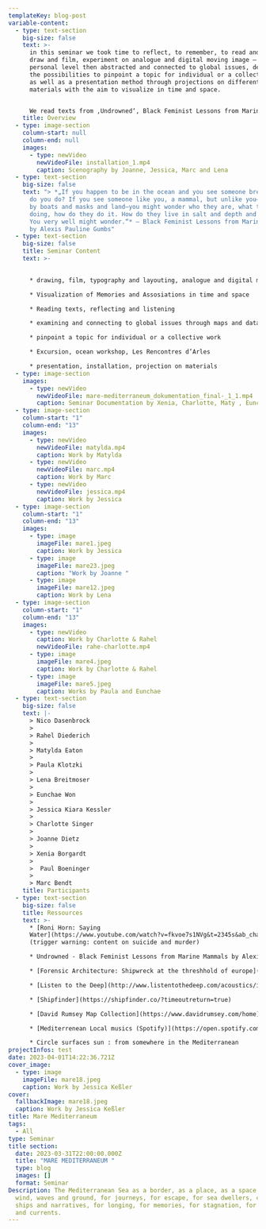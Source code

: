 ```yaml
---
templateKey: blog-post
variable-content:
  - type: text-section
    big-size: false
    text: >-
      in this seminar we took time to reflect, to remember, to read and write,
      draw and film, experiment on analogue and digital moving image — on a
      personal level then abstracted and connected to global issues, dealt with
      the possibilities to pinpoint a topic for individual or a collective work
      as well as a presentation method through projections on different
      materials with the aim to visualize in time and space. 


      We read texts from ‚Undrowned‘, Black Feminist Lessons from Marine Mammals by Alexis Pauline Gumbs, listened to ‚Saying Water‘, a monologue by Roni Horn, followed investigations of Forensic Architecture and Migrant Journal, browsed through geographic maps, charts and data sources. — and then we went to the beach. I mean, we had to. We travelled to southern france work in Marseille and to visit Les Rencontres d’Arles.
    title: Overview
  - type: image-section
    column-start: null
    column-end: null
    images:
      - type: newVideo
        newVideoFile: installation_1.mp4
        caption: Scenography by Joanne, Jessica, Marc and Lena
  - type: text-section
    big-size: false
    text: "> *„If you happen to be in the ocean and you see someone breathing, what
      do you do? If you see someone like you, a mammal, but unlike you—not bound
      by boats and masks and land—you might wonder who they are, what they are
      doing, how do they do it. How do they live in salt and depth and motion?
      You very well might wonder.“* — Black Feminist Lessons from Marine Mammals
      by Alexis Pauline Gumbs"
  - type: text-section
    big-size: false
    title: Seminar Content
    text: >-
      

      * drawing, film, typography and layouting, analogue and digital motion sickness

      * Visualization of Memories and Assosiations in time and space

      * Reading texts, reflecting and listening

      * examining and connecting to global issues through maps and data sources

      * pinpoint a topic for individual or a collective work

      * Excursion, ocean workshop, Les Rencontres d’Arles

      * presentation, installation, projection on materials
  - type: image-section
    images:
      - type: newVideo
        newVideoFile: mare-mediterraneum_dokumentation_final-_1_1.mp4
        caption: Seminar Documentation by Xenia, Charlotte, Maty , Eunchae and Rahel
  - type: image-section
    column-start: "1"
    column-end: "13"
    images:
      - type: newVideo
        newVideoFile: matylda.mp4
        caption: Work by Matylda
      - type: newVideo
        newVideoFile: marc.mp4
        caption: Work by Marc
      - type: newVideo
        newVideoFile: jessica.mp4
        caption: Work by Jessica
  - type: image-section
    column-start: "1"
    column-end: "13"
    images:
      - type: image
        imageFile: mare1.jpeg
        caption: Work by Jessica
      - type: image
        imageFile: mare23.jpeg
        caption: "Work by Joanne "
      - type: image
        imageFile: mare12.jpeg
        caption: Work by Lena
  - type: image-section
    column-start: "1"
    column-end: "13"
    images:
      - type: newVideo
        caption: Work by Charlotte & Rahel
        newVideoFile: rahe-charlotte.mp4
      - type: image
        imageFile: mare4.jpeg
        caption: Work by Charlotte & Rahel
      - type: image
        imageFile: mare5.jpeg
        caption: Works by Paula and Eunchae
  - type: text-section
    big-size: false
    text: |-
      > Nico Dasenbrock 
      >
      > Rahel Diederich 
      >
      > Matylda Eaton 
      >
      > Paula Klotzki 
      >
      > Lena Breitmoser 
      >
      > Eunchae Won 
      >
      > Jessica Kiara Kessler 
      >
      > Charlotte Singer 
      >
      > Joanne Dietz 
      >
      > Xenia Borgardt
      >
      >  Paul Boeninger 
      >
      > Marc Bendt
    title: Participants
  - type: text-section
    big-size: false
    title: Ressources
    text: >-
      * [Roni Horn: Saying
      Water](https://www.youtube.com/watch?v=fkvoe7s1NVg&t=2345s&ab_channel=LouisianaChannel)
      (trigger warning: content on suicide and murder)

      * Undrowned - Black Feminist Lessons from Marine Mammals by Alexis Pauline Gumbs [](https://drive.google.com/drive/folders/1L34KxgyAd2I333AekdvBKbl9kYxsdJJC)

      * [Forensic Architecture: Shipwreck at the threshhold of europe](https://forensic-architecture.org/investigation/shipwreck-at-the-threshold-of-europe) (on the topic of migration on the Mediterranean Sea. TW: shipwreck, drowning) 

      * [Listen to the Deep](http://www.listentothedeep.com/acoustics/index.php)

      * [Shipfinder](https://shipfinder.co/?timeoutreturn=true)

      * [David Rumsey Map Collection](https://www.davidrumsey.com/home)

      * [Mediterrenean Local musics (Spotify)](https://open.spotify.com/playlist/2RzJtMpbEZnSS5rfMt0qtZ?si=coP1wM08Rn6xrQfoNpyVcw&utm_source=copy-link)

      * Circle surfaces sun : from somewhere in the Mediterranean
projectInfos: test
date: 2023-04-01T14:22:36.721Z
cover_image:
  - type: image
    imageFile: mare18.jpeg
    caption: Work by Jessica Keßler
cover:
  fallbackImage: mare18.jpeg
  caption: Work by Jessica Keßler
title: Mare Mediterraneum
tags:
  - All
type: Seminar
title section:
  date: 2023-03-31T22:00:00.000Z
  title: "MARE MEDITERRANEUM "
  type: blog
  images: []
  format: Seminar
Description: The Mediterranean Sea as a border, as a place, as a space - for
  wind, waves and ground, for journeys, for escape, for sea dwellers, cargo
  ships and narratives, for longing, for memories, for stagnation, for movement
  and currents.
---
```

